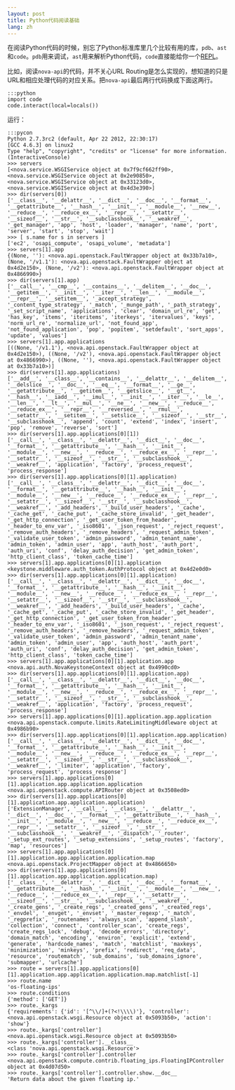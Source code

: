 ```yaml
---
layout: post
title: Python代码阅读基础
lang: zh
---
```


在阅读Python代码的时候，别忘了Python标准库里几个比较有用的库，`pdb`、`ast`和`code`。`pdb`用来调试，`ast`用来解析Python代码，`code`直接能给你一个[REPL](http://en.wikipedia.org/wiki/Read%E2%80%93eval%E2%80%93print_loop)。

比如，阅读`nova-api`的代码，并不关心URL Routing是怎么实现的，想知道的只是URL和相应处理代码的对应关系。把`nova-api`最后两行代码换成下面这两行。

    :::python
    import code
    code.interact(local=locals())
    
运行：

    :::pycon
    Python 2.7.3rc2 (default, Apr 22 2012, 22:30:17) 
    [GCC 4.6.3] on linux2
    Type "help", "copyright", "credits" or "license" for more information.
    (InteractiveConsole)
    >>> servers
    [<nova.service.WSGIService object at 0x7f9cf662ff90>, <nova.service.WSGIService object at 0x2e90850>, <nova.service.WSGIService object at 0x33123d0>, <nova.service.WSGIService object at 0x4d3e390>]
    >>> dir(servers[0])
    ['__class__', '__delattr__', '__dict__', '__doc__', '__format__', '__getattribute__', '__hash__', '__init__', '__module__', '__new__', '__reduce__', '__reduce_ex__', '__repr__', '__setattr__', '__sizeof__', '__str__', '__subclasshook__', '__weakref__', '_get_manager', 'app', 'host', 'loader', 'manager', 'name', 'port', 'server', 'start', 'stop', 'wait']
    >>> [ s.name for s in servers ]
    ['ec2', 'osapi_compute', 'osapi_volume', 'metadata']
    >>> servers[1].app
    {(None, ''): <nova.api.openstack.FaultWrapper object at 0x33b7a10>, (None, '/v1.1'): <nova.api.openstack.FaultWrapper object at 0x4d2e150>, (None, '/v2'): <nova.api.openstack.FaultWrapper object at 0x4866990>}
    >>> dir(servers[1].app)
    ['__call__', '__cmp__', '__contains__', '__delitem__', '__doc__', '__getitem__', '__init__', '__iter__', '__len__', '__module__', '__repr__', '__setitem__', '_accept_strategy', '_content_type_strategy', '_match', '_munge_path', '_path_strategy', '_set_script_name', 'applications', 'clear', 'domain_url_re', 'get', 'has_key', 'items', 'iteritems', 'iterkeys', 'itervalues', 'keys', 'norm_url_re', 'normalize_url', 'not_found_app', 'not_found_application', 'pop', 'popitem', 'setdefault', 'sort_apps', 'update', 'values']
    >>> servers[1].app.applications
    [((None, '/v1.1'), <nova.api.openstack.FaultWrapper object at 0x4d2e150>), ((None, '/v2'), <nova.api.openstack.FaultWrapper object at 0x4866990>), ((None, ''), <nova.api.openstack.FaultWrapper object at 0x33b7a10>)]
    >>> dir(servers[1].app.applications)
    ['__add__', '__class__', '__contains__', '__delattr__', '__delitem__', '__delslice__', '__doc__', '__eq__', '__format__', '__ge__', '__getattribute__', '__getitem__', '__getslice__', '__gt__', '__hash__', '__iadd__', '__imul__', '__init__', '__iter__', '__le__', '__len__', '__lt__', '__mul__', '__ne__', '__new__', '__reduce__', '__reduce_ex__', '__repr__', '__reversed__', '__rmul__', '__setattr__', '__setitem__', '__setslice__', '__sizeof__', '__str__', '__subclasshook__', 'append', 'count', 'extend', 'index', 'insert', 'pop', 'remove', 'reverse', 'sort']
    >>> dir(servers[1].app.applications[0][1])
    ['__call__', '__class__', '__delattr__', '__dict__', '__doc__', '__format__', '__getattribute__', '__hash__', '__init__', '__module__', '__new__', '__reduce__', '__reduce_ex__', '__repr__', '__setattr__', '__sizeof__', '__str__', '__subclasshook__', '__weakref__', 'application', 'factory', 'process_request', 'process_response']
    >>> dir(servers[1].app.applications[0][1].application)
    ['__call__', '__class__', '__delattr__', '__dict__', '__doc__', '__format__', '__getattribute__', '__hash__', '__init__', '__module__', '__new__', '__reduce__', '__reduce_ex__', '__repr__', '__setattr__', '__sizeof__', '__str__', '__subclasshook__', '__weakref__', '_add_headers', '_build_user_headers', '_cache', '_cache_get', '_cache_put', '_cache_store_invalid', '_get_header', '_get_http_connection', '_get_user_token_from_header', '_header_to_env_var', '_iso8601', '_json_request', '_reject_request', '_remove_auth_headers', '_remove_headers', '_request_admin_token', '_validate_user_token', 'admin_password', 'admin_tenant_name', 'admin_token', 'admin_user', 'app', 'auth_host', 'auth_port', 'auth_uri', 'conf', 'delay_auth_decision', 'get_admin_token', 'http_client_class', 'token_cache_time']
    >>> servers[1].app.applications[0][1].application
    <keystone.middleware.auth_token.AuthProtocol object at 0x4d2e0d0>
    >>> dir(servers[1].app.applications[0][1].application)
    ['__call__', '__class__', '__delattr__', '__dict__', '__doc__', '__format__', '__getattribute__', '__hash__', '__init__', '__module__', '__new__', '__reduce__', '__reduce_ex__', '__repr__', '__setattr__', '__sizeof__', '__str__', '__subclasshook__', '__weakref__', '_add_headers', '_build_user_headers', '_cache', '_cache_get', '_cache_put', '_cache_store_invalid', '_get_header', '_get_http_connection', '_get_user_token_from_header', '_header_to_env_var', '_iso8601', '_json_request', '_reject_request', '_remove_auth_headers', '_remove_headers', '_request_admin_token', '_validate_user_token', 'admin_password', 'admin_tenant_name', 'admin_token', 'admin_user', 'app', 'auth_host', 'auth_port', 'auth_uri', 'conf', 'delay_auth_decision', 'get_admin_token', 'http_client_class', 'token_cache_time']
    >>> servers[1].app.applications[0][1].application.app
    <nova.api.auth.NovaKeystoneContext object at 0x4990cd0>
    >>> dir(servers[1].app.applications[0][1].application.app)
    ['__call__', '__class__', '__delattr__', '__dict__', '__doc__', '__format__', '__getattribute__', '__hash__', '__init__', '__module__', '__new__', '__reduce__', '__reduce_ex__', '__repr__', '__setattr__', '__sizeof__', '__str__', '__subclasshook__', '__weakref__', 'application', 'factory', 'process_request', 'process_response']
    >>> servers[1].app.applications[0][1].application.app.application
    <nova.api.openstack.compute.limits.RateLimitingMiddleware object at 0x4986b90>
    >>> dir(servers[1].app.applications[0][1].application.app.application)
    ['__call__', '__class__', '__delattr__', '__dict__', '__doc__', '__format__', '__getattribute__', '__hash__', '__init__', '__module__', '__new__', '__reduce__', '__reduce_ex__', '__repr__', '__setattr__', '__sizeof__', '__str__', '__subclasshook__', '__weakref__', '_limiter', 'application', 'factory', 'process_request', 'process_response']
    >>> servers[1].app.applications[0][1].application.app.application.application
    <nova.api.openstack.compute.APIRouter object at 0x3508ed0>
    >>> dir(servers[1].app.applications[0][1].application.app.application.application)
    ['ExtensionManager', '__call__', '__class__', '__delattr__', '__dict__', '__doc__', '__format__', '__getattribute__', '__hash__', '__init__', '__module__', '__new__', '__reduce__', '__reduce_ex__', '__repr__', '__setattr__', '__sizeof__', '__str__', '__subclasshook__', '__weakref__', '_dispatch', '_router', '_setup_ext_routes', '_setup_extensions', '_setup_routes', 'factory', 'map', 'resources']
    >>> servers[1].app.applications[0][1].application.app.application.application.map
    <nova.api.openstack.ProjectMapper object at 0x4866650>
    >>> dir(servers[1].app.applications[0][1].application.app.application.application.map)
    ['__class__', '__delattr__', '__dict__', '__doc__', '__format__', '__getattribute__', '__hash__', '__init__', '__module__', '__new__', '__reduce__', '__reduce_ex__', '__repr__', '__setattr__', '__sizeof__', '__str__', '__subclasshook__', '__weakref__', '_create_gens', '_create_regs', '_created_gens', '_created_regs', '_envdel', '_envget', '_envset', '_master_regexp', '_match', '_regprefix', '_routenames', 'always_scan', 'append_slash', 'collection', 'connect', 'controller_scan', 'create_regs', 'create_regs_lock', 'debug', 'decode_errors', 'directory', 'domain_match', 'encoding', 'environ', 'explicit', 'extend', 'generate', 'hardcode_names', 'match', 'matchlist', 'maxkeys', 'minimization', 'minkeys', 'prefix', 'redirect', 'req_data', 'resource', 'routematch', 'sub_domains', 'sub_domains_ignore', 'submapper', 'urlcache']
    >>> route = servers[1].app.applications[0][1].application.app.application.application.map.matchlist[-1]
    >>> route.name
    'os-floating-ips'
    >>> route.conditions
    {'method': ['GET']}
    >>> route._kargs
    {'requirements': {'id': '[^\\/]+(?<!\\\\)'}, 'controller': <nova.api.openstack.wsgi.Resource object at 0x5093b50>, 'action': 'show'}
    >>> route._kargs['controller']
    <nova.api.openstack.wsgi.Resource object at 0x5093b50>
    >>> route._kargs['controller'].__class__
    <class 'nova.api.openstack.wsgi.Resource'>
    >>> route._kargs['controller'].controller
    <nova.api.openstack.compute.contrib.floating_ips.FloatingIPController object at 0x4d07d50>
    >>> route._kargs['controller'].controller.show.__doc__
    'Return data about the given floating ip.'


